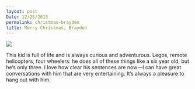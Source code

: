 ```yaml
---
layout: post
Date: 12/25/2013
permalink: christmas-brayden
title: Merry Christmas, Brayden
---
```


![][image-1]

This kid is full of life and is always curious and adventurous. Legos, remote helicopters, four wheelers: he does all of these things like a six year old, but he’s only three. I love how clear his sentences are now—I can have great conversations with him that are very entertaining. It’s always a pleasure to hang out with him.

[image-1]:	http://24.media.tumblr.com/8aa186ef9d354ea9f99ebe3bb35ad60b/tumblr_mye5v3GTVK1qzw9zio1_1280.jpg
